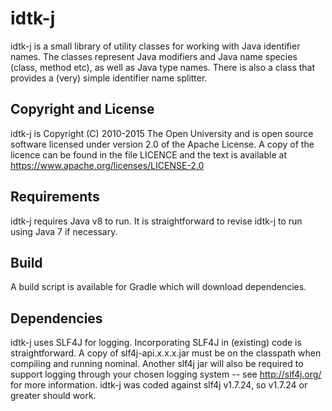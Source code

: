 # idtk-j

idtk-j is a small library of utility classes for working with Java
identifier names. The classes represent Java modifiers and Java name
species (class, method etc), as well as Java type names. There is also
a class that provides a (very) simple identifier name splitter.

## Copyright and License

idtk-j is Copyright (C) 2010-2015 The Open University and is open
source software licensed under version 2.0 of the Apache License.
A copy of the licence can be found in the file LICENCE and the
text is available at https://www.apache.org/licenses/LICENSE-2.0

## Requirements

idtk-j requires Java v8 to run. It is straightforward to revise
idtk-j to run using Java 7 if necessary.

## Build
A build script is available for Gradle which will download dependencies.

## Dependencies

idtk-j uses SLF4J for logging. Incorporating SLF4J in (existing) code
is straightforward. A copy of slf4j-api.x.x.x.jar must be on the
classpath when compiling and running nominal. Another slf4j jar
will also be required to support logging through your chosen logging
system -- see http://slf4j.org/ for more information. idtk-j was
coded against slf4j v1.7.24, so v1.7.24 or greater should work.

